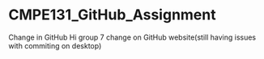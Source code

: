 # CMPE131_GitHub_Assignment

Change in GitHub
Hi group 7
change on GitHub website(still having issues with commiting on desktop)
